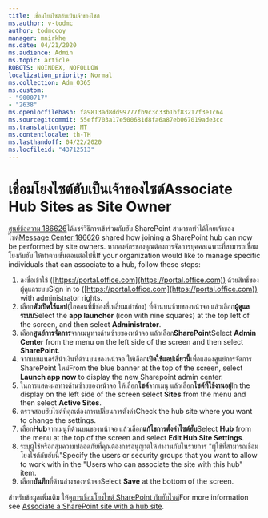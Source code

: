 ```yaml
---
title: เชื่อมโยงไซต์ฮับเป็นเจ้าของไซต์
ms.author: v-todmc
author: todmccoy
manager: mnirkhe
ms.date: 04/21/2020
ms.audience: Admin
ms.topic: article
ROBOTS: NOINDEX, NOFOLLOW
localization_priority: Normal
ms.collection: Adm_O365
ms.custom:
- "9000717"
- "2638"
ms.openlocfilehash: fa9813ad8dd99777fb9c3c33b1bf83217f3e1c64
ms.sourcegitcommit: 55eff703a17e500681d8fa6a87eb067019ade3cc
ms.translationtype: MT
ms.contentlocale: th-TH
ms.lasthandoff: 04/22/2020
ms.locfileid: "43712513"
---
```

# <a name="associate-hub-sites-as-site-owner"></a><span data-ttu-id="c9d0f-102">เชื่อมโยงไซต์ฮับเป็นเจ้าของไซต์</span><span class="sxs-lookup"><span data-stu-id="c9d0f-102">Associate Hub Sites as Site Owner</span></span>

<span data-ttu-id="c9d0f-103">[ศูนย์ข้อความ 186626](https://admin.microsoft.com/Adminportal/Home?source=applauncher#/MessageCenter?id=MC186626)ได้แชร์วิธีการเข้าร่วมกับฮับ SharePoint สามารถทําได้โดยเจ้าของไซต์</span><span class="sxs-lookup"><span data-stu-id="c9d0f-103">[Message Center 186626](https://admin.microsoft.com/Adminportal/Home?source=applauncher#/MessageCenter?id=MC186626) shared how joining a SharePoint hub can now be performed by site owners.</span></span> <span data-ttu-id="c9d0f-104">หากองค์กรของคุณต้องการจัดการบุคคลเฉพาะที่สามารถเชื่อมโยงกับฮับ ให้ทําตามขั้นตอนต่อไปนี้</span><span class="sxs-lookup"><span data-stu-id="c9d0f-104">If your organization would like to manage specific individuals that can associate to a hub, follow these steps:</span></span> 

1. <span data-ttu-id="c9d0f-105">ลงชื่อเข้าใช้ ([https://portal.office.com](https://portal.office.com)) ด้วยสิทธิ์ของผู้ดูแลระบบ</span><span class="sxs-lookup"><span data-stu-id="c9d0f-105">Sign in to ([https://portal.office.com](https://portal.office.com)) with administrator rights.</span></span>
2. <span data-ttu-id="c9d0f-106">เลือก**ตัวเปิดใช้แอป**(ไอคอนที่มีช่องสี่เหลี่ยมเก้าช่อง) ที่ด้านบนซ้ายของหน้าจอ แล้วเลือก**ผู้ดูแลระบบ**</span><span class="sxs-lookup"><span data-stu-id="c9d0f-106">Select the **app launcher** (icon with nine squares) at the top left of the screen, and then select **Administrator**.</span></span>
3. <span data-ttu-id="c9d0f-107">เลือก**ศูนย์การจัดการ**จากเมนูทางด้านซ้ายของหน้าจอ แล้วเลือก**SharePoint**</span><span class="sxs-lookup"><span data-stu-id="c9d0f-107">Select **Admin Center** from the menu on the left side of the screen and then select **SharePoint**.</span></span>
4. <span data-ttu-id="c9d0f-108">จากแบนเนอร์สีน้ําเงินที่ด้านบนของหน้าจอ ให้เลือก**เปิดใช้แอปเดี๋ยวนี้**เพื่อแสดงศูนย์การจัดการ SharePoint ใหม่</span><span class="sxs-lookup"><span data-stu-id="c9d0f-108">From the blue banner at the top of the screen, select **Launch app now** to display the new Sharepoint admin center.</span></span>
5. <span data-ttu-id="c9d0f-109">ในการแสดงผลทางด้านซ้ายของหน้าจอ ให้เลือก**ไซต์**จากเมนู แล้วเลือก**ไซต์ที่ใช้งานอยู่**</span><span class="sxs-lookup"><span data-stu-id="c9d0f-109">In the display on the left side of the screen select **Sites** from the menu and then select **Active Sites**.</span></span>
6. <span data-ttu-id="c9d0f-110">ตรวจสอบฮับไซต์ที่คุณต้องการเปลี่ยนการตั้งค่า</span><span class="sxs-lookup"><span data-stu-id="c9d0f-110">Check the hub site where you want to change the settings.</span></span>
7. <span data-ttu-id="c9d0f-111">เลือก**Hub**จากเมนูที่ด้านบนของหน้าจอ แล้วเลือก**แก้ไขการตั้งค่าไซต์ฮับ**</span><span class="sxs-lookup"><span data-stu-id="c9d0f-111">Select **Hub** from the menu at the top of the screen and select **Edit Hub Site Settings**.</span></span>
8. <span data-ttu-id="c9d0f-112">ระบุผู้ใช้หรือกลุ่มความปลอดภัยที่คุณต้องการอนุญาตให้ทํางานกับในรายการ "ผู้ใช้ที่สามารถเชื่อมโยงไซต์กับฮับนี้"</span><span class="sxs-lookup"><span data-stu-id="c9d0f-112">Specify the users or security groups that you want to allow to work with in the "Users who can associate the site with this hub" item.</span></span>
9. <span data-ttu-id="c9d0f-113">เลือก**บันทึก**ที่ด้านล่างของหน้าจอ</span><span class="sxs-lookup"><span data-stu-id="c9d0f-113">Select **Save** at the bottom of the screen.</span></span>

<span data-ttu-id="c9d0f-114">สําหรับข้อมูลเพิ่มเติม ให้ดู[การเชื่อมโยงไซต์ SharePoint กับฮับไซต์](https://support.office.com/article/associate-a-sharepoint-site-with-a-hub-site-ae0009fd-af04-4d3d-917d-88edb43efc05)</span><span class="sxs-lookup"><span data-stu-id="c9d0f-114">For more information see [Associate a SharePoint site with a hub site](https://support.office.com/article/associate-a-sharepoint-site-with-a-hub-site-ae0009fd-af04-4d3d-917d-88edb43efc05).</span></span> 